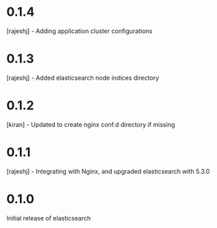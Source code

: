 # 0.1.4
[rajeshj] - Adding application cluster configurations
# 0.1.3
[rajeshj] - Added elasticsearch node indices directory
# 0.1.2
[kiran] - Updated to create nginx conf.d directory if missing
# 0.1.1
[rajeshj] - Integrating with Nginx, and upgraded elasticsearch with 5.3.0
# 0.1.0

Initial release of elasticsearch
